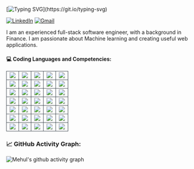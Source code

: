 
<!--   my-ticker -->    
[![Typing SVG](https://readme-typing-svg.herokuapp.com?color=%2336BCF7&center=true&vCenter=true&width=600&lines=Hi+there+👋,+I+am+Mehul+Goel;+Welcome+to+My+Profile!;Always+learning+new+things+;Machine+learning+enthusiast+;)](https://git.io/typing-svg)

[![LinkedIn](https://img.shields.io/badge/LinkedIn-0077B5?style=for-the-badge&logo=linkedin&logoColor=white)](https://www.linkedin.com/in/mehulgoel/)
[![Gmail](https://img.shields.io/badge/Gmail-D14836?style=for-the-badge&logo=gmail&logoColor=white)](mailto:mehul939@gmail.com)

I am an experienced full-stack software engineer, with a background in Finance. I am passionate about Machine learning and creating useful web applications.


#### 💻 Coding Languages and Competencies:
<table>
     <tr>
        <td align="center" style="border:1px solid #3A424A">
            <img src="https://img.shields.io/badge/React.js-%2361DAFB.svg?style=for-the-badge&logo=react&logoColor=white">
            <br>
        </td>
        <td align="center" style="border:1px solid #3A424A">
            <img src="https://img.shields.io/badge/jQuery-0769AD?style=for-the-badge&logo=jquery&logoColor=white">
            <br>
        </td>
          <td align="center" style="border:1px solid #3A424A">
            <img src="https://img.shields.io/badge/TypeScript-007ACC?style=for-the-badge&logo=typescript&logoColor=white">
            <br>
        </td>
           <td align="center" style="border:1px solid #3A424A">
            <img src="https://img.shields.io/badge/AngularJS-E23237?style=for-the-badge&logo=angularjs&logoColor=white">
            <br>
        </td>
           <td align="center" style="border:1px solid #3A424A">
            <img src="https://img.shields.io/badge/Express%20js-000000?style=for-the-badge&logo=express&logoColor=white">
        </td>
    </tr>
    <tr>
        <td align="center" style="border:1px solid #3A424A">
            <img src="https://img.shields.io/badge/CSS3-1572B6?style=for-the-badge&logo=css3&logoColor=white">
            <br>
        </td>
        <td align="center" style="border:1px solid #3A424A">
            <img src="https://img.shields.io/badge/HTML-239120?style=for-the-badge&logo=html5&logoColor=white">
            <br>
        </td>
        <td align="center" style="border:1px solid #3A424A">
            <img src="https://img.shields.io/badge/Medium-12100E?style=for-the-badge&logo=medium&logoColor=white">
            <br>
        </td>
          </td>
          <td align="center" style="border:1px solid #3A424A">
            <img src="https://img.shields.io/badge/json%20web%20tokens-323330?style=for-the-badge&logo=json-web-tokens&logoColor=pink">
            <br>
        </td>
     <td align="center" style="border:1px solid #3A424A">
     <img src="https://img.shields.io/badge/Vercel-black?style=flat&logo=Vercel&logoColor=white">
          <br>
     </td>
    </tr>
    <tr>
        <td align="center" style="border:1px solid #3A424A">
            <img src="https://img.shields.io/badge/Flask-000000?style=for-the-badge&logo=flask&logoColor=white">
            <br>
        </td>
        <td align="center" style="border:1px solid #3A424A">
            <img src="https://img.shields.io/badge/Git-%23F05032.svg?style=for-the-badge&logo=git&logoColor=white">
            <br>
        </td>
        <td align="center" style="border:1px solid #3A424A">
            <img src="https://img.shields.io/badge/Python-14354C?style=for-the-badge&logo=python&logoColor=white">
            <br>
        </td>
          <td align="center" style="border:1px solid #3A424A">
            <img src="https://img.shields.io/badge/dash-008DE4?style=for-the-badge&logo=dash&logoColor=white">
            <br>
        </td>
          <td align="center" style="border:1px solid #3A424A">
            <img src="https://camo.githubusercontent.com/9c2f1381d03b23626b66eb3372afe109aa0be6b50d1695c9ca939289290e39a7/68747470733a2f2f696d672e736869656c64732e696f2f7374617469632f76313f7374796c653d666f722d7468652d6261646765266d6573736167653d4a534f4e26636f6c6f723d303030303030266c6f676f3d4a534f4e266c6f676f436f6c6f723d464646464646266c6162656c3d">
            <br>
        </td>
    </tr>
    <tr>
         <td align="center" style="border:1px solid #3A424A">
            <img src="https://img.shields.io/badge/sqlite-%2307405e.svg?style=for-the-badge&logo=sqlite&logoColor=white">
            <br>
        </td>
         <td align="center" style="border:1px solid #3A424A">
            <img src="https://img.shields.io/badge/SQLAlchemy-%230B3D91.svg?style=for-the-badge&logo=sqlalchemy&logoColor=white">
        </td>
        <td align="center" style="border:1px solid #3A424A">
            <img src="https://img.shields.io/badge/Node.js-%23339933.svg?style=for-the-badge&logo=node-dot-js&logoColor=white">
            <br>
        </td>
          <td align="center" style="border:1px solid #3A424A">
            <img src="https://img.shields.io/badge/Next-black?style=for-the-badge&logo=next.js&logoColor=white">
            <br>
        </td>
        </td>
          <td align="center" style="border:1px solid #3A424A">
            <img src="https://img.shields.io/badge/MongoDB-4EA94B?style=for-the-badge&logo=mongodb&logoColor=white">
            <br>
        </td>
    </tr>
    <tr>
        <td align="center" style="border:1px solid #3A424A">
            <img src="https://img.shields.io/badge/JavaScript-%23F7DF1E.svg?style=for-the-badge&logo=javascript&logoColor=black">
            <br>
        </td>
        <td align="center" style="border:1px solid #3A424A">
            <img src="https://img.shields.io/badge/Markdown-000000?style=for-the-badge&logo=markdown&logoColor=white">
            <br>
        </td>
        <td align="center" style="border:1px solid #3A424A">
            <img src="https://img.shields.io/badge/Bootstrap-563D7C?style=for-the-badge&logo=bootstrap&logoColor=white">
            <br>
        </td>
          <td align="center" style="border:1px solid #3A424A">
            <img src="https://img.shields.io/badge/tailwindcss-%2338B2AC.svg?style=for-the-badge&logo=tailwind-css&logoColor=white">
            <br>
        </td>
         <td align="center" style="border:1px solid #3A424A">
        <img src="https://img.shields.io/badge/JWT-000000?style=for-the-badge&logo=JSON%20web%20tokens&logoColor=white">
    </td>
    </tr>
    <tr>
           <tr>
        <td align="center" style="border:1px solid #3A424A">
            <img src="https://camo.githubusercontent.com/95a15266c9b093e9070410fa62c8dcba6611e79edd738e0ded7ec5b52541d6c4/68747470733a2f2f696d672e736869656c64732e696f2f7374617469632f76313f7374796c653d666f722d7468652d6261646765266d6573736167653d506f737467726553514c26636f6c6f723d343136394531266c6f676f3d506f737467726553514c266c6f676f436f6c6f723d464646464646266c6162656c3d">
            <br>
        </td>
        <td align="center" style="border:1px solid #3A424A">
            <img src="https://camo.githubusercontent.com/d2737af1a4caf34d83fc933874a0c907b6419848a41f8e3e914a7c35356ca3cf/68747470733a2f2f696d672e736869656c64732e696f2f7374617469632f76313f7374796c653d666f722d7468652d6261646765266d6573736167653d506f73746d616e26636f6c6f723d464636433337266c6f676f3d506f73746d616e266c6f676f436f6c6f723d464646464646266c6162656c3d">
            <br>
        </td>
        <td align="center" style="border:1px solid #3A424A">
            <img src="https://camo.githubusercontent.com/62e3a1581ab9efd2c5e72694f2dc18edf46f59825afc192741e7dee22c97f615/68747470733a2f2f696d672e736869656c64732e696f2f7374617469632f76313f7374796c653d666f722d7468652d6261646765266d6573736167653d5079546f72636826636f6c6f723d454534433243266c6f676f3d5079546f726368266c6f676f436f6c6f723d464646464646266c6162656c3d">
            <br>
        </td>
          <td align="center" style="border:1px solid #3A424A">
            <img src="https://camo.githubusercontent.com/aeb830fdc91650ef3808f9c468a1000be67dccfc7673cb9fb3e2404d9ed68d46/68747470733a2f2f696d672e736869656c64732e696f2f7374617469632f76313f7374796c653d666f722d7468652d6261646765266d6573736167653d5275737426636f6c6f723d303030303030266c6f676f3d52757374266c6f676f436f6c6f723d464646464646266c6162656c3d">
            <br>
        </td>
         <td align="center" style="border:1px solid #3A424A">
        <img src="https://camo.githubusercontent.com/7a5b0be4e9e7f84c9729c8a6cac39f94f9398d1982dfc58561ee4ddbff53f5cc/68747470733a2f2f696d672e736869656c64732e696f2f7374617469632f76313f7374796c653d666f722d7468652d6261646765266d6573736167653d54656e736f72466c6f7726636f6c6f723d464636463030266c6f676f3d54656e736f72466c6f77266c6f676f436f6c6f723d464646464646266c6162656c3d">
    </td>
    </tr>
    <tr>
          <tr>
         <td align="center" style="border:1px solid #3A424A">
            <img src="https://camo.githubusercontent.com/2d68745f69e68f15ae62797ea7a4dceb639d8ddebc9060156c72b4c6dbf1075c/68747470733a2f2f696d672e736869656c64732e696f2f7374617469632f76313f7374796c653d666f722d7468652d6261646765266d6573736167653d4469676974616c4f6365616e26636f6c6f723d303038304646266c6f676f3d4469676974616c4f6365616e266c6f676f436f6c6f723d464646464646266c6162656c3d">
            <br>
        </td>
         <td align="center" style="border:1px solid #3A424A">
            <img src="https://camo.githubusercontent.com/b16ec062dca2cdf3920f54990854b9090f67d923f237500183fb757ddc00a336/68747470733a2f2f696d672e736869656c64732e696f2f7374617469632f76313f7374796c653d666f722d7468652d6261646765266d6573736167653d4a75707974657226636f6c6f723d463337363236266c6f676f3d4a757079746572266c6f676f436f6c6f723d464646464646266c6162656c3d">
        </td>
        <td align="center" style="border:1px solid #3A424A">
            <img src="https://camo.githubusercontent.com/80d308b575eba9b5e7c5743493566354071b3b2324f406d6998eb498207415c3/68747470733a2f2f696d672e736869656c64732e696f2f7374617469632f76313f7374796c653d666f722d7468652d6261646765266d6573736167653d416d617a6f6e2b41575326636f6c6f723d323332463345266c6f676f3d416d617a6f6e2b415753266c6f676f436f6c6f723d464646464646266c6162656c3d">
            <br>
        </td>
          <td align="center" style="border:1px solid #3A424A">
            <img src="https://camo.githubusercontent.com/16dfcd292feb49350b350074a2eecfd1cb1e15f0d0e13aad32e913833f957d33/68747470733a2f2f696d672e736869656c64732e696f2f7374617469632f76313f7374796c653d666f722d7468652d6261646765266d6573736167653d4e756d507926636f6c6f723d303133323433266c6f676f3d4e756d5079266c6f676f436f6c6f723d464646464646266c6162656c3d">
            <br>
        </td>
        </td>
          <td align="center" style="border:1px solid #3A424A">
            <img src="https://camo.githubusercontent.com/333efdf3d52583cf7c536e5364439a833bb89c25afffbb42550c2bf0ce260827/68747470733a2f2f696d672e736869656c64732e696f2f7374617469632f76313f7374796c653d666f722d7468652d6261646765266d6573736167653d56697375616c2b53747564696f2b436f646526636f6c6f723d303037414343266c6f676f3d56697375616c2b53747564696f2b436f6465266c6f676f436f6c6f723d464646464646266c6162656c3d">
            <br>
        </td>
    </tr>
</table>


<!--   GitHub stats graph -->
### 📈 GitHub Activity Graph:
<!-- [![BEPb's github activity graph](https://github-readme-activity-graph.cyclic.app/graph?username=BEPb&theme=github-compact)](https://github.com/BEPb/github-readme-activity-graph) -->
![Mehul's github activity graph](https://raw.githubusercontent.com/mehulgo93/mehulgo93/output/github-contribution-grid-snake.svg)



<!--
**mehulgo93/mehulgo93** is a ✨ _special_ ✨ repository because its `README.md` (this file) appears on your GitHub profile.

Here are some ideas to get you started:

- 🔭 I’m currently working on ...
- 🌱 I’m currently learning ...
- 👯 I’m looking to collaborate on ...
- 🤔 I’m looking for help with ...
- 💬 Ask me about ...
- 📫 How to reach me: ...
- 😄 Pronouns: ...
- ⚡ Fun fact: ...
-->
